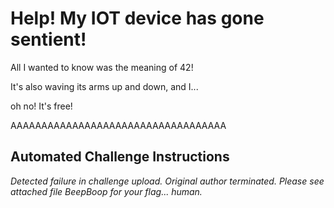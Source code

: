 # Help! My IOT device has gone sentient!
All I wanted to know was the meaning of 42!

It's also waving its arms up and down, and I...

oh no! It's free!

AAAAAAAAAAAAAAAAAAAAAAAAAAAAAAAAAAA

## Automated Challenge Instructions
*Detected failure in challenge upload. Original author terminated. Please see attached file BeepBoop for your flag... human.*
